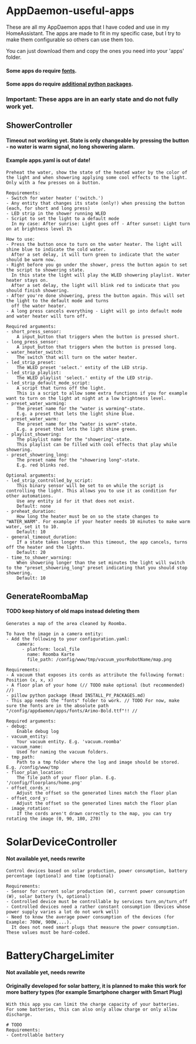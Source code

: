 # AppDaemon-useful-apps
These are all my AppDaemon apps that I have coded and use in my HomeAssistant.
The apps are made to fit in my specific case, but I try to make them configurable so others can use them too.

You can just download them and copy the ones you need into your 'apps' folder.

#### Some apps do require [fonts](apps/fonts/README.md).
#### Some apps do require [additional python packages](INSTALL_PY_PACKAGES.md).

### Important: These apps are in an early state and do not fully work yet.

## ShowerController
#### Timeout not working yet. State is only changeable by pressing the button - no water is warm signal, no long showering alarm.
#### Example apps.yaml is out of date!
    Preheat the water, show the state of the heated water by the color of the light and when showering applying some cool effects to the light.
    Only with a few presses on a button.

    Requirements:
    - Switch for water heater ('switch.')
    - Any entity that changes its state (only!) when pressing the button (each, for short and long press)
    - LED strip in the shower running WLED
    - Script to set the light to a default mode
      In my case: After sunrise: Light goes off - After sunset: Light turn on at brightness level 1%

    How to use:
    - Press the button once to turn on the water heater. The light will shine blue to indicate the cold water.
      After a set delay, it will turn green to indicate that the water should be warm now.
    - Right before you go under the shower, press the button again to set the script to showering state.
      In this state the light will play the WLED showering playlist. Water heater stays on.
      After a set delay, the light will blink red to indicate that you should finish showering.
    - After you're done showering, press the button again. This will set the light to the default mode and turns
      off the water heater.
    - A long press cancels everything - Light will go into default mode and water heater will turn off.

    Required arguments:
    - short_press_sensor:
        A input_button that triggers when the button is pressed short.
    - long_press_sensor:
        A input_button that triggers when the button is pressed long.
    - water_heater_switch:
        The switch that will turn on the water heater.
    - led_strip_preset:
        The WLED preset 'select.' entity of the LED strip.
    - led_strip_playlist:
        The WLED playlist 'select.' entity of the LED strip.
    - led_strip_default_mode_script:
        A script that turns off the light.
        This is a script to allow some extra functions if you for example want to turn on the light at night at a low brightness level.
    - preset_water_warming:
        The preset name for the "water is warming"-state.
        E.g. a preset that lets the light shine blue.
    - preset_water_warm:
        The preset name for the "water is warm"-state.
        E.g. a preset that lets the light shine green.
    - playlist_showering:
        The playlist name for the "showering"-state.
        This playlist can be filled with cool effects that play while showering.
    - preset_showering_long:
        The preset name for the "showering long"-state.
        E.g. red blinks red.

    Optional arguments:
    - led_strip_controlled_by_script:
        This binary sensor will be set to on while the script is controlling the light. This allows you to use it as condition for other automations.
        Use any entity id for it that does not exist.
        Default: none
    - preheat_duration:
        How long the heater must be on so the state changes to "WATER_WARM". For example if your heater needs 10 minutes to make warm water, set it to 10.
        Default: 10
    - general_timeout_duration:
        If a state takes longer than this timeout, the app cancels, turns off the heater and the lights.
        Default: 20
    - time_to_shower_warning:
        When showering longer than the set minutes the light will switch to the "preset_showering_long" preset indicating that you should stop showering.
        Default: 10

## GenerateRoombaMap
#### TODO keep history of old maps instead deleting them
    Generates a map of the area cleaned by Roomba.

    To have the image in a camera entity:
    - Add the following to your configuration.yaml:
        camera:
          - platform: local_file
            name: Roomba Karte
            file_path: /config/www/tmp/vacuum_yourRobotName/map.png

    Requirements:
    - A vacuum that exposes its cords as attribute the following format: Position (x, x, x)
    - A floor plan of your home (// TODO make optional (but recommended) //)
    - pillow python package (Read INSTALL_PY_PACKAGES.md)
    - This app needs the "fonts" folder to work. // TODO For now, make sure the fonts are in the absolute path "/config/appdaemon/apps/fonts/Arimo-Bold.ttf"!! //

    Required arguments:
    - debug:
        Enable debug log
    - vacuum_entity:
        Your vacuum entity. E.g. 'vacuum.roomba'
    - vacuum_name:
        Used for naming the vacuum folders.
    - tmp_path:
        Path to a tmp folder where the log and image should be stored. E.g. /config/www/tmp
    - floor_plan_location:
        The file path of your floor plan. E.g. '/config/floorplans/home.png'
    - offset_cords_x:
        Adjust the offset so the generated lines match the floor plan
    - offset_cord_y:
        Adjust the offset so the generated lines match the floor plan
    - image_rotation:
        If the cords aren't drawn correctly to the map, you can try rotating the image (0, 90, 180, 270)

# SolarDeviceController
#### Not available yet, needs rewrite
    Control devices based on solar production, power consumption, battery percentage (optional) and time (optional)
    
    Requirements:
    - Sensor for current solar production (W), current power consumption (W), solar battery (%, optional)
    - Controlled device must be controllable by services turn_on/turn_off
    - Controlled devices need a rather constant consumption (Devices whose power supply varies a lot do not work well)
    - Need to know the average power consumption of the devices (for Example: 700W, 900W,...).
      It does not need smart plugs that measure the power consumption. These values must be hard-coded.
# BatteryChargeLimiter
#### Not available yet, needs rewrite
#### Originally developed for solar battery, it is planned to make this work for more battery types (for example Smartphone charger with Smart Plug)
    With this app you can limit the charge capacity of your batteries.
    For some batteries, this can also only allow charge or only allow discharge.
    
    # TODO
    Requirements:
    - Controllable battery
